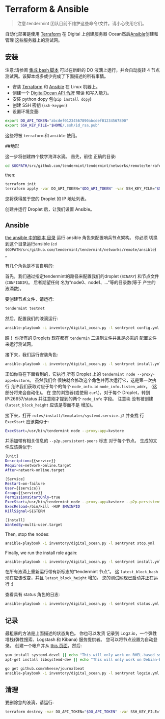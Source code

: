 # Terraform & Ansible

> 注意:tendermint 团队目前不维护这些命令/文件。请小心使用它们。

自动化部署是使用
[Terraform](https://www.terraform.io/) 在 Digital 上创建服务器
Ocean然后[Ansible](http://www.ansible.com/)创建和管理
这些服务器上的测试网。

## 安装

注意:请参阅 [集成 bash
脚本](https://github.com/tendermint/tendermint/blob/master/networks/remote/integration.sh)
可以在新鲜的 DO 液滴上运行，并会自动旋转 4
节点测试网。该脚本或多或少完成了下面描述的所有事情。

- 安装 [Terraform](https://www.terraform.io/downloads.html) 和
  [Ansible](http://docs.ansible.com/ansible/latest/installation_guide/intro_installation.html)
  在 Linux 机器上。
- 创建一个 [DigitalOcean API
  令牌](https://cloud.digitalocean.com/settings/api/tokens) 带读
  和写入能力。
- 安装 python dopy 包(`pip install dopy`)
- 创建 SSH 密钥 (`ssh-keygen`)
- 设置环境变量:

```sh
export DO_API_TOKEN="abcdef01234567890abcdef01234567890"
export SSH_KEY_FILE="$HOME/.ssh/id_rsa.pub"
```

这些将被 `terraform` 和 `ansible` 使用。

##地形

这一步将创建四个数字海洋水滴。 首先，前往
正确的目录:

```sh
cd $GOPATH/src/github.com/tendermint/tendermint/networks/remote/terraform
```

then:

```sh
terraform init
terraform apply -var DO_API_TOKEN="$DO_API_TOKEN" -var SSH_KEY_FILE="$SSH_KEY_FILE"
```

您将获得属于您的 Droplet 的 IP 地址列表。

创建并运行 Droplet 后，让我们设置 Ansible。

## Ansible

[the ansible 中的剧本
目录](https://github.com/tendermint/tendermint/tree/master/networks/remote/ansible)
运行 ansible 角色来配置哨兵节点架构。 你必须
切换到这个目录运行ansible
(`cd $GOPATH/src/github.com/tendermint/tendermint/networks/remote/ansible`)。

有几个角色是不言自明的:

首先，我们通过指定tendermint的路径来配置我们的droplet
(`BINARY`) 和节点文件 (`CONFIGDIR`)。 后者期望任何
名为“node0、node1、...”等的目录数(等于
产生的液滴数)。

要创建节点文件，请运行:

```sh
tendermint testnet
```

然后，配置我们的液滴运行:

```sh
ansible-playbook -i inventory/digital_ocean.py -l sentrynet config.yml -e BINARY=$GOPATH/src/github.com/tendermint/tendermint/build/tendermint -e CONFIGDIR=$GOPATH/src/github.com/tendermint/tendermint/networks/remote/ansible/mytestnet
```

瞧！ 你所有的 Droplets 现在都有 `tendermin` 二进制文件并且是必需的
配置文件来运行测试网。

接下来，我们运行安装角色:

```sh
ansible-playbook -i inventory/digital_ocean.py -l sentrynet install.yml
```

正如你将在下面看到的，它执行
所有 Droplet 上的 `tendermint node --proxy-app=kvstore`。 虽然我们会
很快就会修改这个角色并再次运行它，这是第一次执行
允许我们获取对应于每个的每个 `node_info.id`
`node_info.listen_addr`。 (这部分将来会自动化)。 在
您的浏览器(或使用 `curl`)，对于每个 Droplet，转到 IP:26657/status
并注意刚才提到的两个 `node_info` 字段。 注意块
没有被创建(`latest_block_height` 应该是零而不是
增加)。

接下来，打开 `roles/install/templates/systemd.service.j2` 并查找
行 `ExecStart` 应该类似于:

```sh
ExecStart=/usr/bin/tendermint node --proxy-app=kvstore
```

并添加带有相关信息的 `--p2p.persistent-peers` 标志
对于每个节点。 生成的文件应该类似于:

```sh
[Unit]
Description={{service}}
Requires=network-online.target
After=network-online.target

[Service]
Restart=on-failure
User={{service}}
Group={{service}}
PermissionsStartOnly=true
ExecStart=/usr/bin/tendermint node --proxy-app=kvstore --p2p.persistent-peers=167b80242c300bf0ccfb3ced3dec60dc2a81776e@165.227.41.206:26656,3c7a5920811550c04bf7a0b2f1e02ab52317b5e6@165.227.43.146:26656,303a1a4312c30525c99ba66522dd81cca56a361a@159.89.115.32:26656,b686c2a7f4b1b46dca96af3a0f31a6a7beae0be4@159.89.119.125:26656
ExecReload=/bin/kill -HUP $MAINPID
KillSignal=SIGTERM

[Install]
WantedBy=multi-user.target
```

Then, stop the nodes:

```sh
ansible-playbook -i inventory/digital_ocean.py -l sentrynet stop.yml
```

Finally, we run the install role again:

```sh
ansible-playbook -i inventory/digital_ocean.py -l sentrynet install.yml
```

在所有液滴上重新运行带有新标志的“tendermint 节点”。 这
`latest_block_hash` 现在应该改变，并且 `latest_block_height`
增加。 您的测试网现已启动并正在运行 :)

查看具有 status 角色的日志:

```sh
ansible-playbook -i inventory/digital_ocean.py -l sentrynet status.yml
```

## 记录

最粗暴的方法是上面描述的状态角色。 你也可以发货
记录到 Logz.io，一个弹性堆栈(弹性搜索、Logstash 和 Kibana)
服务提供者。 您可以将节点设置为自动登录。
创建一个帐户并从 [this
页面](https://app.logz.io/#/dashboard/data-sources/Filebeat)，然后:

```sh
yum install systemd-devel || echo "This will only work on RHEL-based systems."
apt-get install libsystemd-dev || echo "This will only work on Debian-based systems."

go get github.com/mheese/journalbeat
ansible-playbook -i inventory/digital_ocean.py -l sentrynet logzio.yml -e LOGZIO_TOKEN=ABCDEFGHIJKLMNOPQRSTUVWXYZ012345
```

## 清理

要删除您的液滴，请运行:

```sh
terraform destroy -var DO_API_TOKEN="$DO_API_TOKEN" -var SSH_KEY_FILE="$SSH_KEY_FILE"
```
